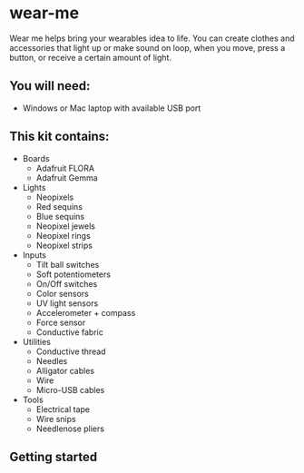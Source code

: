 # wear-me

Wear me helps bring your wearables idea to life. You can create clothes and accessories that light up or make sound on loop, when you move, press a button, or receive a certain amount of light.

## You will need:
- Windows or Mac laptop with available USB port

## This kit contains:
- Boards
  - Adafruit FLORA
  - Adafruit Gemma
- Lights
  - Neopixels
  - Red sequins
  - Blue sequins
  - Neopixel jewels
  - Neopixel rings
  - Neopixel strips
- Inputs
  - Tilt ball switches
  - Soft potentiometers
  - On/Off switches
  - Color sensors
  - UV light sensors
  - Accelerometer + compass
  - Force sensor
  - Conductive fabric
- Utilities
  - Conductive thread
  - Needles
  - Alligator cables
  - Wire
  - Micro-USB cables
- Tools
  - Electrical tape
  - Wire snips
  - Needlenose pliers

## Getting started
